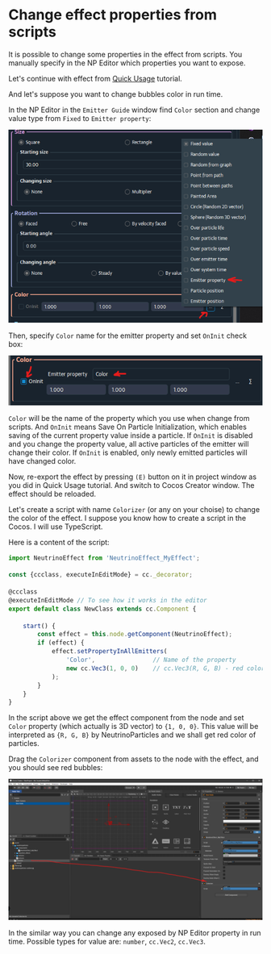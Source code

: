 # Change effect properties from scripts

It is possible to change some properties in the effect from scripts. You manually specify in the NP Editor which properties you want to expose.

Let's continue with effect from [Quick Usage](../quick_usage/quick_usage.md) tutorial.

And let's suppose you want to change bubbles color in run time.

In the NP Editor in the `Emitter Guide` window find `Color` section and change value type from `Fixed` to `Emitter property`:

![Change value type](img/eg_change_value_type.png)

Then, specify `Color` name for the emitter property and set `OnInit` check box:

![Change name](img/eg_change_name.png)

`Color` will be the name of the property which you use when change from scripts. And `OnInit` means Save On Particle Initialization, which enables saving of the current property value inside a particle. If `OnInit` is disabled and you change the property value, all active particles of the emitter will change their color. If `OnInit` is enabled, only newly emitted particles will have changed color.

Now, re-export the effect by pressing `(E)` button on it in project window as you did in Quick Usage tutorial. And switch to Cocos Creator window. The effect should be reloaded.

Let's create a script with name `Colorizer` (or any on your choise) to change the color of the effect. I suppose you know how to create a script in the Cocos. I will use TypeScript.

Here is a content of the script:
```javascript
import NeutrinoEffect from 'NeutrinoEffect_MyEffect';

const {ccclass, executeInEditMode} = cc._decorator;

@ccclass
@executeInEditMode // To see how it works in the editor
export default class NewClass extends cc.Component {

    start() {
		const effect = this.node.getComponent(NeutrinoEffect);
		if (effect) {
			effect.setPropertyInAllEmitters(
                'Color',                // Name of the property
                new cc.Vec3(1, 0, 0)    // cc.Vec3(R, G, B) - red color
            );
		}
	}
}

```

In the script above we get the effect component from the node and set `Color` property (which actually is 3D vector) to `{1, 0, 0}`. This value will be interpreted as `{R, G, B}` by NeutrinoParticles and we shall get red color of particles.

Drag the `Colorizer` component from assets to the node with the effect, and you should see red bubbles:

![Attach colorizer](img/attach_colorizer.png)

In the similar way you can change any exposed by NP Editor property in run time. Possible types for value are: `number`, `cc.Vec2`, `cc.Vec3`.